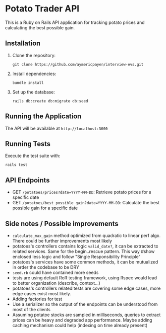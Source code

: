 # Potato Trader API

This is a Ruby on Rails API application for tracking potato prices and calculating the best possible gain.

## Installation

1. Clone the repository:
   ```
   git clone https://github.com/aymericpayen/interview-evs.git
   ```

2. Install dependencies:
   ```
   bundle install
   ```

3. Set up the database:
   ```
   rails db:create db:migrate db:seed
   ```

## Running the Application

The API will be available at `http://localhost:3000`

## Running Tests

Execute the test suite with:
  ```
  rails test
  ```

## API Endpoints

- GET `/potatoes/prices?date=YYYY-MM-DD`: Retrieve potato prices for a specific date
- GET `/potatoes/best_possible_gain?date=YYYY-MM-DD`: Calculate the best possible gain for a specific date

## Side notes / Possible improvements

- `calculate_max_gain` method optimized from quadratic to linear perf algo. There could be further improvements most likely
- potatoes's controllers contains logic `valid_date?`, it can be extracted to related services. Same for the begin..rescue pattern. This way #show enclosed less logic and follow "Single Responsibility Principle"
- potatoes's services have some common methods, it can be mutualized in order the codebase to be DRY
- `seed.rb` could have contained more seeds
- tests are using default RoR testing framework, using Rspec would lead to better organization (describe, context...)
- potatoes's controllers related tests are covering some edge cases, more edge cases exist most likely.
- Adding factories for test
- Use a serializer so the output of the endpoints can be understood from most of the clients
- Assuming potatoe stocks are sampled in milliseconds, queries to extract prices can be heavy and degraded app performance. Maybe adding caching mechanism could help (indexing on time already present)
